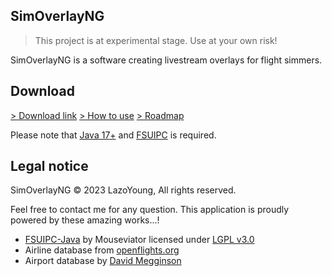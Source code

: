 ## SimOverlayNG
> This project is at experimental stage. Use at your own risk!

SimOverlayNG is a software creating livestream overlays for flight simmers.

## Download
[> Download link](https://github.com/LazoYoung/SimOverlayNG/releases)
[> How to use](https://github.com/LazoYoung/SimOverlayNG/wiki)
[> Roadmap](https://github.com/LazoYoung/SimOverlayNG/wiki/Roadmap)

Please note that [Java 17+](https://www.oracle.com/java/technologies/downloads/) and [FSUIPC](http://www.fsuipc.com/) is required.

## Legal notice
SimOverlayNG &#169; 2023 LazoYoung, All rights reserved.

Feel free to contact me for any question. This application is proudly powered by these amazing works...!

- [FSUIPC-Java](https://github.com/Mouseviator/FSUIPC-Java) by Mouseviator licensed under [LGPL v3.0](https://github.com/Mouseviator/FSUIPC-Java/blob/master/LICENSE.txt)
- Airline database from [openflights.org](https://github.com/jpatokal/openflights/blob/master/data/LICENSE)
- Airport database by [David Megginson](https://github.com/davidmegginson/ourairports-data)